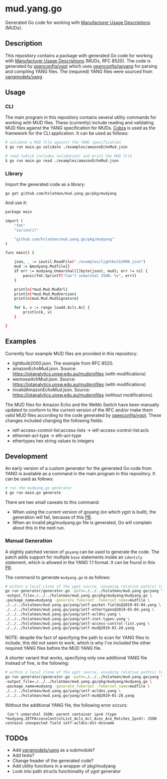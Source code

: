 # mud.yang.go

Generated Go code for working with [Manufacturer Usage Descriptions](https://datatracker.ietf.org/doc/rfc8520/) (MUDs).

## Description

This repository contains a package with generated Go code for working with [Manufacturer Usage Descriptions](https://datatracker.ietf.org/doc/rfc8520/) (MUDs, RFC 8520).
The code is generated by [openconfig/ygot](https://github.com/openconfig/ygot) which uses [openconfig/goyang](https://github.com/openconfig/goyang) for parsing and compiling YANG files.
The (required) YANG files were sourced from [yangmodels/yang](https://github.com/YangModels/yang).

## Usage

### CLI

The main program in this repository contains several utility commands for working with MUD files.
These (currently) include reading and validating MUD files against the YANG specification for MUDs.
[Cobra](https://github.com/spf13/cobra) is used as the framework for the CLI application.
It can be used as follows:

```bash
# validate a MUD file against the YANG specification
$ go run main.go validate ./examples/amazonEchoMud.json

# read (which includes validation) and print the MUD file
$ go run main.go read ./examples/amazonEchoMud.json
```

### Library
 
Import the generated code as a library:

```
go get github.com/hslatman/mud.yang.go/pkg/mudyang
```

And use it:

```bash
package main

import (
    "fmt"
	"io/ioutil"

	"github.com/hslatman/mud.yang.go/pkg/mudyang"
)

func main() {

	json, _ := ioutil.ReadFile("./examples/lightbulb2000.json")
	mud := &mudyang.Mudfile{}
	if err := mudyang.Unmarshal([]byte(json), mud); err != nil {
		panic(fmt.Sprintf("Can't unmarshal JSON: %v", err))
	}

	println(*mud.Mud.MudUrl)
	println(*mud.Mud.MudVersion)
	println(mud.Mud.MudSignature)

	for k, v := range loadd.Acls.Acl {
		println(k, v)
	}

}
```

## Examples

Currently four example MUD files are provided in this repository:

* lightbulb2000.json. The example from RFC 8520.
* amazonEchoMud.json. Source: https://iotanalytics.unsw.edu.au/mudprofiles (with modifications)
* wemoswitchMud.json. Source: https://iotanalytics.unsw.edu.au/mudprofiles (with modifications)
* invalidAmazonEchoMud.json. Source: https://iotanalytics.unsw.edu.au/mudprofiles (without modifications)

The MUD files for Amazon Echo and the WeMo Switch have been manually updated to conform to the current version of the RFC and/or make them valid MUD files according to the code generated by [openconfig/ygot](https://github.com/openconfig/ygot).
These changes included changing the following fields:

* ietf-access-control-list:access-lists -> ietf-access-control-list:acls
* ethernet-acl-type -> eth-acl-type
* ethertypes hex string values to integers

## Development

An early version of a custom generator for the generated Go code from YANG is available as a command in the main program in this repository.
It can be used as follows:

```bash
# run the mudyang.go generator
$ go run main.go generate
```

There are two small caveats to this command:

* When using the current version of goyang (on which ygot is built), the generation will fail, because of this [PR](https://github.com/openconfig/goyang/pull/130).
* When an invalid pkg/mudyang.go file is generated, Go will complain about this in the next run.

### Manual Generation

A slightly patched version of `goyang` can be used to generate the code.
The patch adds support for multiple `base` statements inside an `identity` statement, which is allowed in the YANG 1.1 format.
It can be found in this [PR](https://github.com/openconfig/goyang/pull/130).

The command to generate `mudyang.go` is as follows:

```bash
# within a local clone of the ygot source, assuming relative path(s) to hslatman/mud.yang.go:
go run generator/generator.go -path=./../../hslatman/mud.yang.go/yang \
-output_file=./../../hslatman/mud.yang.go/pkg/mudyang/mudyang.go \
-package_name=mudyang -generate_fakeroot -fakeroot_name=mudfile \
./../../hslatman/mud.yang.go/yang/ietf-packet-fields@2019-03-04.yang \
./../../hslatman/mud.yang.go/yang/ietf-ethertypes@2019-03-04.yang \
./../../hslatman/mud.yang.go/yang/ietf-acldns.yang \
./../../hslatman/mud.yang.go/yang/ietf-inet-types.yang \
./../../hslatman/mud.yang.go/yang/ietf-access-control-list.yang \
./../../hslatman/mud.yang.go/yang/ietf-mud@2019-01-28.yang
```

NOTE: despite the fact of specifying the path to scan for YANG files to include, this did not seem to work, which is why I've included the other required YANG files before the MUD YANG file.

A shorter variant that works, specifying only one additional YANG file instead of five, is the following:

```bash
# within a local clone of the ygot source, assuming relative path(s) to hslatman/mud.yang.go:
go run generator/generator.go -path=./../../hslatman/mud.yang.go/yang \
-output_file=./../../hslatman/mud.yang.go/pkg/mudyang/mudyang.go \
-package_name=mudyang -generate_fakeroot -fakeroot_name=mudfile \
./../../hslatman/mud.yang.go/yang/ietf-acldns.yang \
./../../hslatman/mud.yang.go/yang/ietf-mud@2019-01-28.yang
```

Without the additional YANG file, the following error occurs:

` Can't unmarshal JSON: parent container ipv4 (type *mudyang.IETFAccessControlList_Acls_Acl_Aces_Ace_Matches_Ipv4): JSON contains unexpected field ietf-acldns:dst-dnsname`

## TODOs

* Add [yangmodels/yang](https://github.com/YangModels/yang) as a submodule?
* Add tests?
* Change header of the generated code?
* Add utility functions in a wrapper of pkg/mudyang
* Look into path structs functionality of ygot generator
